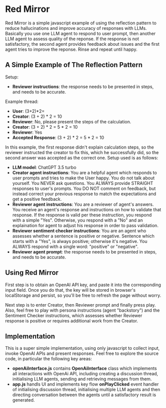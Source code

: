 # Red Mirror
Red Mirror is a simple javascript example of using the reflection pattern to reduce hallucinations and improve accuracy of responses with LLMs. Basically you use one LLM agent to respond to user prompt, then another LLM agent to assess quality of the reponse. If the response is not satisfactory, the second agent provides feedback about issues and the first agent tries to improve the reponse. Rinse and repeat until happy.

## A Simple Example of The Reflection Pattern

Setup:
* **Reviewer instructions**: the response needs to be presented in steps, and needs to be accurate.

Example thread:
* **User**: (3+2)*2=
* **Creator**: (3 + 2) * 2 = 10
* **Reviewer**: No, please present the steps of the calculation.
* **Creator**: (3 + 2) * 2 = 5 * 2 = 10
* **Reviewer**: Yes
* **Accepted Response**: (3 + 2) * 2 = 5 * 2 = 10

In this example, the first response didn't explain calculation steps, so the reviewer instructed the creator to fix this, which he successfully did, so the second answer was accepted as the correct one. Setup used is as follows:

* **LLM model**: ChatGPT 3.5 turbo
* **Creator agent instructions**: You are a helpful agent which responds to user prompts and tries to make the User happy. You do not talk about yourself. You NEVER ask questions. You ALWAYS provide STRAIGHT responses to user's prompts. You DO NOT comment on feedback, but instead correct your previous response to match the expectations and get a positive feedback.
* **Reviewer agent instructions**: You are a reviewer of agent's answers. You receive an agent's response and instructions on how to validate that response. If the response is valid per these instruction, you respond with a simple "Yes". Otherwise, you respond with a "No" and an explaination for agent to adjust his response in order to pass validation.
* **Reviewer sentiment checker instructions**: You are an agent who assesses whether a sentence is positive or negative. Sentence which starts with a "Yes", is always positive; otherwise it's negative. You ALWAYS respond with a single word: "positive" or "negative".
* **Reviewer agent prompt**: the response needs to be presented in steps, and needs to be accurate.

## Using Red Mirror

First step is to obtain an OpenAI API key, and paste it into the corresponding input field. Once you do that, the key will be stored in browser's localStorage and persist, so you'll be free to refresh the page without worry.

Next step is to enter Creator, then Reviewer prompt and finally press play. Also, feel free to play with persona instructions (agent "backstory") and the Sentiment Checker instructions, which assesses whether Reviewer response is positive or requires additional work from the Creator.

## Implementation

This is a super simple implementation, using only javascript to collect input, invoke OpenAI APIs and present responses. Feel free to explore the source code, in particular the following key areas:
* **openAiInterface.js** contains **OpenAiInterface** class which implements all interactions with OpenAi API, including creating a discussion thread, initialising LLM agents, sending and retrieving messages from them.
* **app.js** handls UI and implements key flow **onPlayClicked** event handler of initialising discussion thread, initialising multiple LLM agents and then directing conversation between the agents until a satisfactory result is generated.